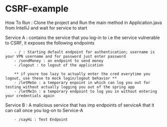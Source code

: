 # CSRF-example


How To Run : Clone the project and Run the main method in Application.java from IntelliJ and wait for service to start 

Service A : contains the service that you log-in to i.e the service vulnerable to CSRF, it exposes the following endpoints

		- / : Starting default endpoint for authentication; username is your VPN username and for password just enter password 
		- /sendMoney : an endpoint to send money
		- /logout : to logout of the application 
		
		** if youre too lazy to actually enter the cred everytime you logout, use these to mock login/logout behavior ** 
		- /letMeGo : a temporary enpoint in which can log you out for testing without actually logging you out of the spring app
		- /letMeIn : a temporary endpoint to log you in without entering your credentials again 		
		
Service B : A malicious service that has imp endpoints of serviceA that it can call once you log-on to Service-A
		
		- /sayHi : Test Endpoint
